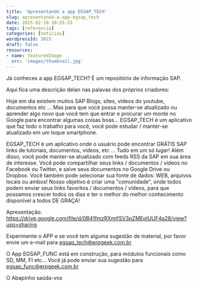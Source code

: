 ```yaml
---
title: 'Apresentando a app EGSAP_TECH'
slug: apresentando-a-app-egsap_tech
date: 2015-02-10 10:55:53
tags: [referencia]
categories: [noticias]
wordpressId: 3015
draft: false
resources:
- name: featuredImage
  src: 'images/thumbnail.jpg'
---
```

Já conheces a app EGSAP_TECH? É um repositório de informação SAP.

Aqui fica uma descrição delan nas palavas dos próprios criadores:

<!--more-->

Hoje em dia existem muitos SAP Blogs, sites, vídeos do youtube, documentos etc ...
Mas para que você possa manter-se atualizado ou aprender algo novo que você tem que entrar e procurar um monte no Google para encontrar algumas coisas boas...
EGSAP_TECH é um aplicativo que faz todo o trabalho para você, você pode estudar / manter-se atualizado em um toque smartphone.

EGSAP_TECH é um aplicativo onde o usuário pode encontrar GRÁTIS SAP links de tutoriais, documentos, vídeos, etc ... Tudo em um só lugar! Além disso, você pode manter-se atualizado com feeds RSS da SAP em sua área de interesse.
Você pode compartilhar seus links / documentos / vídeos no Facebook ou Twitter, e salve seus documentos no Google Drive ou Dropbox. Você também pode selecionar sua fonte de dados: WEB, arquivos locais ou ambos!
Nosso objetivo é criar uma "comunidade", onde todos podem enviar seus links favoritos / documentos / vídeos, para que possamos crescer todos os dias e ter o melhor do melhor conhecimento disponível a todos DE GRAÇA!

Apresentação: <https://drive.google.com/file/d/0B41fmzRXmifSV3pZMEplUUF4a28/view?usp=sharing>

Experimente o APP e se você tem alguma sugestão de material, por favor envie um e-mail para egsap_tech@erpgeek.com.br

O App EGSAP_FUNC está em construção, para módulos funcionais como SD, MM, FI etc… Você já pode enviar sua sugestão para egsap_func@erpgeek.com.br

O Abapinho saúda-vos
